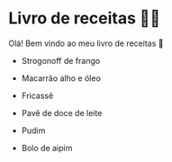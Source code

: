 # Livro de receitas :man_cook:

Olá! Bem vindo ao meu livro de receitas :wave:

- Strogonoff de frango

- Macarrão alho e óleo

- Fricassê

- Pavê de doce de leite

- Pudim

- Bolo de aipim

  
